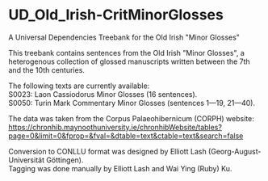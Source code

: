 # UD_Old_Irish-CritMinorGlosses
A Universal Dependencies Treebank for the Old Irish "Minor Glosses"

This treebank contains sentences from the Old Irish "Minor Glosses", a heterogenous collection of glossed manuscripts written between the 7th and the 10th centuries. 

The following texts are currently available: \
S0023: Laon Cassiodorus Minor Glosses (16 sentences). \
S0050: Turin Mark Commentary Minor Glosses (sentences 1—19, 21—40).

The data was taken from the Corpus Palaeohibernicum (CORPH) website: https://chronhib.maynoothuniversity.ie/chronhibWebsite/tables?page=0&limit=0&fprop=&fval=&dtable=text&ctable=text&search=false 

Conversion to CONLLU format was designed by Elliott Lash (Georg-August-Universität Göttingen). \
Tagging was done manually by Elliott Lash and Wai Ying (Ruby) Ku.


